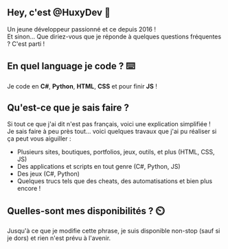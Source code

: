 ## Hey, c'est @HuxyDev 👋
Un jeune développeur passionné et ce depuis 2016 !<br>
Et sinon... Que diriez-vous que je réponde à quelques questions fréquentes ? C'est parti !

## En quel language je code ? ⌨️
Je code en **C#**, **Python**, **HTML**, **CSS** et pour finir **JS** !

## Qu'est-ce que je sais faire ?
Si tout ce que j'ai dit n'est pas français, voici une explication simplifiée !<br>
Je sais faire à peu près tout... voici quelques travaux que j'ai pu réaliser si ça peut vous aiguiller :

- Plusieurs sites, boutiques, portfolios, jeux, outils, et plus (HTML, CSS, JS)
- Des applications et scripts en tout genre (C#, Python, JS)
- Des jeux (C#, Python)
- Quelques trucs tels que des cheats, des automatisations et bien plus encore !

## Quelles-sont mes disponibilités ? ⏲️
Jusqu'à ce que je modifie cette phrase, je suis disponible non-stop (sauf si je dors) et rien n'est prévu à l'avenir.
